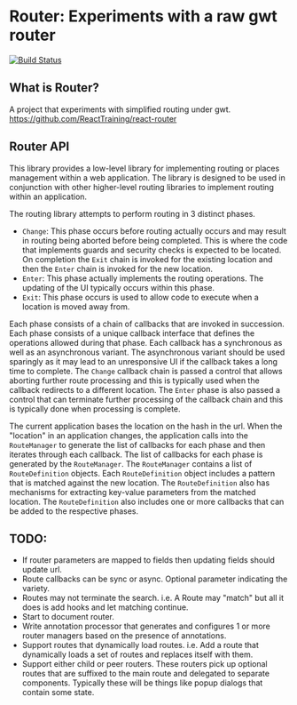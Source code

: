 # Router: Experiments with a raw gwt router

[![Build Status](https://secure.travis-ci.org/realityforge/gwt-router.png?branch=master)](http://travis-ci.org/realityforge/gwt-router)

## What is Router?

A project that experiments with simplified routing under gwt.
https://github.com/ReactTraining/react-router

## Router API

This library provides a low-level library for implementing routing or places management within
a web application. The library is designed to be used in conjunction with other higher-level
routing libraries to implement routing within an application.

The routing library attempts to perform routing in 3 distinct phases.

* `Change`: This phase occurs before routing actually occurs and may result in routing being
  aborted before being completed. This is where the code that implements guards and security checks
  is expected to be located. On completion the `Exit` chain is invoked for the existing location and
  then the `Enter` chain is invoked for the new location.
* `Enter`: This phase actually implements the routing operations. The updating of the UI typically
  occurs within this phase.
* `Exit`: This phase occurs is used to allow code to execute when a location is moved away from.

Each phase consists of a chain of callbacks that are invoked in succession. Each phase consists of
a unique callback interface that defines the operations allowed during that phase. Each callback has a
synchronous as well as an asynchronous variant. The asynchronous variant should be used sparingly
as it may lead to an unresponsive UI if the callback takes a long time to complete. The `Change`
callback chain is passed a control that allows aborting further route processing and this is typically
used when the callback redirects to a different location. The `Enter` phase is also passed a control
that can terminate further processing of the callback chain and this is typically done when processing
is complete.

The current application bases the location on the hash in the url. When the "location" in an application
changes, the application calls into the `RouteManager` to generate the list of callbacks for each phase
and then iterates through each callback. The list of callbacks for each phase is generated by the 
`RouteManager`. The `RouteManager` contains a list of `RouteDefinition` objects. Each `RouteDefinition`
object includes a pattern that is matched against the new location. The `RouteDefinition` also has
mechanisms for extracting key-value parameters from the matched location. The `RouteDefinition` also
includes one or more callbacks that can be added to the respective phases.

## TODO:

* If router parameters are mapped to fields then updating fields should update url.
* Route callbacks can be sync or async. Optional parameter indicating the variety.
* Routes may not terminate the search. i.e. A Route may "match" but all it does is add hooks and let matching continue.
* Start to document router.
* Write annotation processor that generates and configures 1 or more router managers based on the presence of annotations.
* Support routes that dynamically load routes. i.e. Add a route that dynamically loads a set of routes and replaces itself with them.
* Support either child or peer routers. These routers pick up optional routes that are suffixed to the main route and delegated to separate components. Typically these will be things like popup dialogs that contain some state. 
